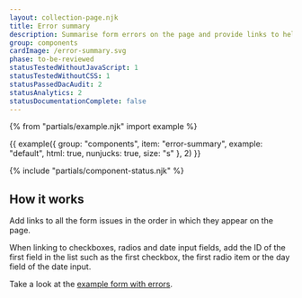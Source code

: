 ```yaml
---
layout: collection-page.njk
title: Error summary
description: Summarise form errors on the page and provide links to help users complete them.
group: components
cardImage: /error-summary.svg
phase: to-be-reviewed
statusTestedWithoutJavaScript: 1
statusTestedWithoutCSS: 1
statusPassedDacAudit: 2
statusAnalytics: 2
statusDocumentationComplete: false
---
```


{% from "partials/example.njk" import example %}

{{ example({ group: "components", item: "error-summary", example: "default", html: true, nunjucks: true, size: "s" }, 2) }}

{% include "partials/component-status.njk" %}

## How it works

Add links to all the form issues in the order in which they appear on the page.

When linking to checkboxes, radios and date input fields, add the ID of the first field in the list such as the first checkbox, the first radio item or the day field of the date input.

Take a look at the [example form with errors](../../styles/forms/#displaying-errors).
